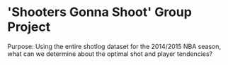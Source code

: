 # 'Shooters Gonna Shoot' Group Project

Purpose: Using the entire shotlog dataset for the 2014/2015 NBA season, what can we determine about the optimal shot and player tendencies?

